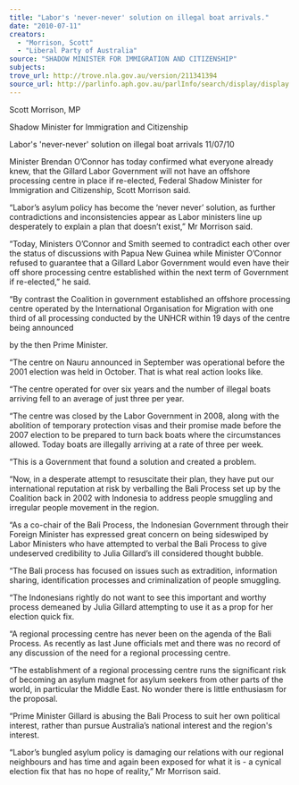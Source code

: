 ```yaml
---
title: "Labor's 'never-never' solution on illegal boat arrivals."
date: "2010-07-11"
creators:
  - "Morrison, Scott"
  - "Liberal Party of Australia"
source: "SHADOW MINISTER FOR IMMIGRATION AND CITIZENSHIP"
subjects:
trove_url: http://trove.nla.gov.au/version/211341394
source_url: http://parlinfo.aph.gov.au/parlInfo/search/display/display.w3p;query=Id%3A%22media/pressrel/TAAX6%22
---
```


 Scott Morrison, MP 

 Shadow Minister for Immigration and Citizenship   

 Labor's 'never-never' solution on illegal  boat arrivals   11/07/10  

 Minister Brendan O’Connor has today confirmed what everyone already knew, that  the Gillard Labor Government will not have an offshore processing centre in place if  re-elected, Federal Shadow Minister for Immigration and Citizenship, Scott Morrison  said. 

 “Labor’s asylum policy has become the ‘never never’ solution, as further  contradictions and inconsistencies appear as Labor ministers line up desperately to  explain a plan that doesn’t exist,” Mr Morrison said. 

 “Today, Ministers O’Connor and Smith seemed to contradict each other over the  status of discussions with Papua New Guinea while Minister O’Connor refused to  guarantee that a Gillard Labor Government would even have their off shore  processing centre established within the next term of Government if re-elected,” he  said. 

 “By contrast the Coalition in government established an offshore processing centre  operated by the International Organisation for Migration with one third of all  processing conducted by the UNHCR within 19 days of the centre being announced 

 by the then Prime Minister. 

 “The centre on Nauru announced in September was operational before the 2001  election was held in October. That is what real action looks like. 

 “The centre operated for over six years and the number of illegal boats arriving fell to  an average of just three per year. 

 “The centre was closed by the Labor Government in 2008, along with the abolition of  temporary protection visas and their promise made before the 2007 election to be  prepared to turn back boats where the circumstances allowed. Today boats are  illegally arriving at a rate of three per week. 

 “This is a Government that found a solution and created a problem. 

 “Now, in a desperate attempt to resuscitate their plan, they have put our international  reputation at risk by verballing the Bali Process set up by the Coalition back in 2002  with Indonesia to address people smuggling and irregular people movement in the  region. 

 “As a co-chair of the Bali Process, the Indonesian Government through their Foreign  Minister has expressed great concern on being sideswiped by Labor Ministers who  have attempted to verbal the Bali Process to give undeserved credibility to Julia  Gillard’s ill considered thought bubble. 

 “The Bali process has focused on issues such as extradition, information sharing,  identification processes and criminalization of people smuggling. 

 “The Indonesians rightly do not want to see this important and worthy process  demeaned by Julia Gillard attempting to use it as a prop for her election quick fix. 

 “A regional processing centre has never been on the agenda of the Bali Process. As  recently as last June officials met and there was no record of any discussion of the  need for a regional processing centre. 

 “The establishment of a regional processing centre runs the significant risk of  becoming an asylum magnet for asylum seekers from other parts of the world, in  particular the Middle East. No wonder there is little enthusiasm for the proposal. 

 “Prime Minister Gillard is abusing the Bali Process to suit her own political interest,  rather than pursue Australia’s national interest and the region's interest. 

 “Labor’s bungled asylum policy is damaging our relations with our regional  neighbours and has time and again been exposed for what it is - a cynical election fix  that has no hope of reality,” Mr Morrison said. 

  

